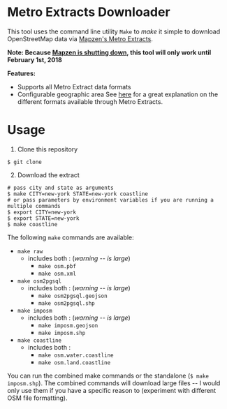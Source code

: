 # Metro Extracts Downloader  

This tool uses the command line utility `Make` to *make* it simple to download OpenStreetMap data via [Mapzen's Metro Extracts](https://mapzen.com/data/metro-extracts/).

**Note:  Because [Mapzen is shutting down](https://mapzen.com/blog/shutdown/), this tool will only work until February 1st, 2018**

**Features:**
- Supports all Metro Extract data formats
- Configurable geographic area
See [here](https://mapzen.com/documentation/metro-extracts/file-format/) for a great explanation on the different formats available through Metro Extracts.  


# Usage  
1.  Clone this repository  
```shell
$ git clone
```
2.  Download the extract  
```shell
# pass city and state as arguments
$ make CITY=new-york STATE=new-york coastline
# or pass parameters by environment variables if you are running a multiple commands
$ export CITY=new-york
$ export STATE=new-york
$ make coastline
```

The following `make` commands are available:
- `make raw`
  - includes both : (*warning -- is large*)
    - `make osm.pbf`
    - `make osm.xml`
- `make osm2pgsql`
  - includes both : (*warning -- is large*)
    - `make osm2pgsql.geojson`
    - `make osm2pgsql.shp`
- `make imposm`
  - includes both : (*warning -- is large*)
    - `make imposm.geojson`
    - `make imposm.shp`
- `make coastline`
  - includes both :
    - `make osm.water.coastline`
    - `make osm.land.coastline`

You can run the combined make commands or the standalone (`$ make imposm.shp`).  The combined commands will download large files -- I would only use them if you have a specific reason to (experiment with different OSM file formatting).

